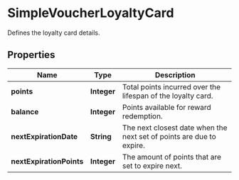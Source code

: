 

# SimpleVoucherLoyaltyCard

Defines the loyalty card details.

## Properties

| Name | Type | Description |
|------------ | ------------- | ------------- |
|**points** | **Integer** | Total points incurred over the lifespan of the loyalty card. |
|**balance** | **Integer** | Points available for reward redemption. |
|**nextExpirationDate** | **String** | The next closest date when the next set of points are due to expire. |
|**nextExpirationPoints** | **Integer** | The amount of points that are set to expire next. |



